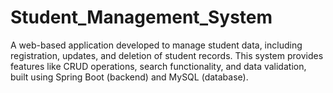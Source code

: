 # Student_Management_System
A web-based application developed to manage student data, including registration, updates, and deletion of student records. This system provides features like CRUD operations, search functionality, and data validation, built using Spring Boot (backend) and MySQL (database).
